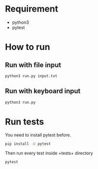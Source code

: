 # Requirement

* python3
* pytest

# How to run

## Run with file input

```bash
python3 run.py input.txt
```

## Run with keyboard input
```bash
python3 run.py
```

# Run tests
You need to install pytest before.
```bash
pip install -U pytest
```
Then run every test inside +tests+ directory
```bash
pytest
```
